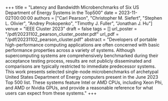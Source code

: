 +++
title = "Latency and Bandwidth Microbenchmarks of Six US Department of Energy Systems in the Top500"
date = 2023-11-02T00:00:00
authors = ["Carl Pearson", "Christopher M. Siefert", "Stephen L. Olivier", "Andrey Prokopenko", "Timothy J. Fuller", "Jonathan J. Hu"]
venue = "IEEE Cluster 2023"
draft = false
tags = []
url_poster = "/pdf/20231102_pearson_cluster_poster.pdf"
url_pdf = "/pdf/20231102_pearson_cluster.pdf"
abstract = "Developers of portable high-performance computing applications are often concerned with basic performance properties across a variety of systems. Although supercomputing systems are comprehensively benchmarked during their acceptance testing process, results are not publicly disseminated and comparisons are typically restricted to immediate predecessor systems. This work presents selected single-node microbenchmarks of archetypal United States Department of Energy computers present in the June 2023 Top 500 list. These systems feature Intel or AMD CPUs, including Xeon Phi, and AMD or Nvidia GPUs, and provide a reasonable reference for what users can expect from these systems."
+++

